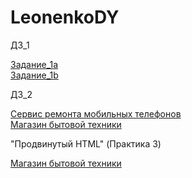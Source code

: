 # LeonenkoDY

      

   
   <p>ДЗ_1</p>
   <a href="https://codepen.io/denleon403/pen/KKpojEe">Задание_1а</a> 
   <br>
   <a href="https://codepen.io/denleon403/pen/oNXqrrj">Задание_1b</a>
   <br>
   <p>ДЗ_2</p>
  <a href="task_2/1/">Сервис ремонта мобильных телефонов</a>
  <br>
  <a href="task_2/2/">Магазин бытовой техники</a>

    
 <p>"Продвинутый HTML" (Практика 3)</p>
  <a  href="instagram/">Магазин бытовой техники</a>


